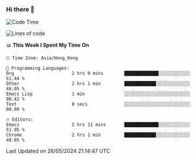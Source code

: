### Hi there 👋

<!--
**nicehiro/nicehiro** is a ✨ _special_ ✨ repository because its `README.md` (this file) appears on your GitHub profile.

Here are some ideas to get you started:

- 🔭 I’m currently working on ...
- 🌱 I’m currently learning ...
- 👯 I’m looking to collaborate on ...
- 🤔 I’m looking for help with ...
- 💬 Ask me about ...
- 📫 How to reach me: ...
- 😄 Pronouns: ...
- ⚡ Fun fact: ...
-->

<!--START_SECTION:waka-->
![Code Time](http://img.shields.io/badge/Code%20Time-327%20hrs%2026%20mins-blue)

![Lines of code](https://img.shields.io/badge/From%20Hello%20World%20I%27ve%20Written-2.7%20million%20lines%20of%20code-blue)

📊 **This Week I Spent My Time On** 

```text
🕑︎ Time Zone: Asia/Hong_Kong

💬 Programming Languages: 
Org                      2 hrs 9 mins        █████████████░░░░░░░░░░░░   51.44 % 
Other                    2 hrs 1 min         ████████████░░░░░░░░░░░░░   48.05 % 
Emacs Lisp               1 min               ░░░░░░░░░░░░░░░░░░░░░░░░░   00.42 % 
Text                     0 secs              ░░░░░░░░░░░░░░░░░░░░░░░░░   00.09 % 

🔥 Editors: 
Emacs                    2 hrs 11 mins       █████████████░░░░░░░░░░░░   51.95 % 
Chrome                   2 hrs 1 min         ████████████░░░░░░░░░░░░░   48.05 % 
```


 Last Updated on 26/05/2024 21:14:47 UTC
<!--END_SECTION:waka-->
